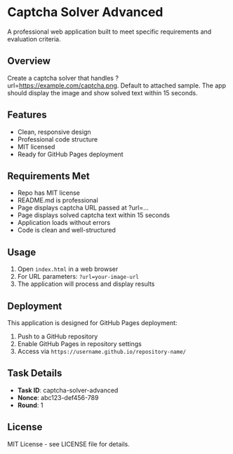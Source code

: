 # Captcha Solver Advanced

A professional web application built to meet specific requirements and evaluation criteria.

## Overview

Create a captcha solver that handles ?url=https://example.com/captcha.png. Default to attached sample. The app should display the image and show solved text within 15 seconds.

## Features

- Clean, responsive design
- Professional code structure
- MIT licensed
- Ready for GitHub Pages deployment

## Requirements Met

- Repo has MIT license
- README.md is professional
- Page displays captcha URL passed at ?url=...
- Page displays solved captcha text within 15 seconds
- Application loads without errors
- Code is clean and well-structured

## Usage

1. Open `index.html` in a web browser
2. For URL parameters: `?url=your-image-url`
3. The application will process and display results

## Deployment

This application is designed for GitHub Pages deployment:

1. Push to a GitHub repository
2. Enable GitHub Pages in repository settings
3. Access via `https://username.github.io/repository-name/`

## Task Details

- **Task ID**: captcha-solver-advanced
- **Nonce**: abc123-def456-789
- **Round**: 1

## License

MIT License - see LICENSE file for details.
